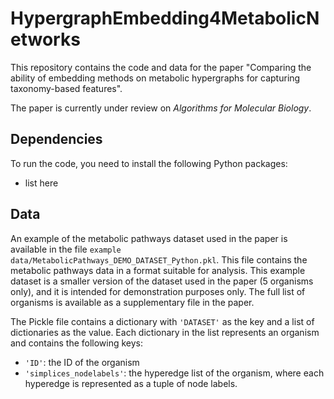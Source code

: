 # HypergraphEmbedding4MetabolicNetworks

This repository contains the code and data for the paper "Comparing the ability of embedding methods on metabolic hypergraphs for capturing taxonomy-based features".

The paper is currently under review on _Algorithms for Molecular Biology_.

<!-- ## Data
The dataset used in the paper is available in the file `MetabolicPathways_DATASET_Python.pkl`. This file contains the metabolic pathways data in a format suitable for analysis. -->

## Dependencies
To run the code, you need to install the following Python packages:
- list here

## Data
An example of the metabolic pathways dataset used in the paper is available in the file `example data/MetabolicPathways_DEMO_DATASET_Python.pkl`. This file contains the metabolic pathways data in a format suitable for analysis. This example dataset is a smaller version of the dataset used in the paper (5 organisms only), and it is intended for demonstration purposes only. The full list of organisms is available as a supplementary file in the paper.

The Pickle file contains a dictionary with `'DATASET'` as the key and a list of dictionaries as the value. Each dictionary in the list represents an organism and contains the following keys:
- `'ID'`: the ID of the organism
- `'simplices_nodelabels'`: the hyperedge list of the organism, where each hyperedge is represented as a tuple of node labels.